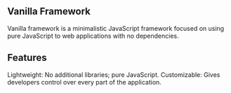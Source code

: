 ## Vanilla Framework
Vanilla framework is a minimalistic JavaScript framework focused on using pure JavaScript to web applications with no dependencies.

## Features
Lightweight: No additional libraries; pure JavaScript.
Customizable: Gives developers control over every part of the application.
